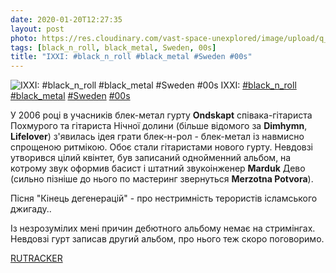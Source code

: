 ```yaml
---
date: 2020-01-20T12:27:35
layout: post
photo: https://res.cloudinary.com/vast-space-unexplored/image/upload/q_auto,dpr_auto,w_auto/photos/photo_856_20-01-2020_12-27-35.jpg
tags: [black_n_roll, black_metal, Sweden, 00s]
title: "IXXI: #black_n_roll #black_metal #Sweden #00s"
---
```

![IXXI: #black_n_roll #black_metal #Sweden #00s](https://res.cloudinary.com/vast-space-unexplored/image/upload/q_auto,dpr_auto,w_auto/photos/photo_856_20-01-2020_12-27-35.jpg)
IXXI: [#black_n_roll](/tags/#black_n_roll) [#black_metal](/tags/#black_metal) [#Sweden](/tags/#Sweden) [#00s](/tags/#00s)

У 2006 році в учасників блек-метал гурту **Ondskapt** співака-гітариста Похмурого та гітариста Нічної долини (більше відомого за **Dimhymn**, **Lifelover**) з&#39;явилась ідея грати блек-н-рол - блек-метал із навмисно спрощеною ритмікою. Обоє стали гітаристами нового гурту. Невдовзі утворився цілий квінтет, був записаний однойменний альбом, на котрому звук оформив басист і штатний звукоінженер **Marduk** Дево (сильно пізніше до нього по мастеринг звернуться **Merzotna Potvora**).

Пісня &quot;Кінець дегенерацій&quot; - про нестримність терористів ісламського джигаду..

Із незрозумілих мені причин дебютного альбому немає на стримінгах. Невдовзі гурт записав другий альбом, про нього теж скоро поговоримо. 

[RUTRACKER](https://rutracker.org/forum/viewtopic.php?t=4682379)